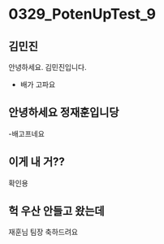 # 0329_PotenUpTest_9
## 김민진
안녕하세요. 김민진입니다.

- 배가 고파요 

## 안녕하세요 정재훈입니당
-배고프네요

## 이게 내 거??
확인용

## 헉 우산 안들고 왔는데
재훈님 팀장 축하드려요